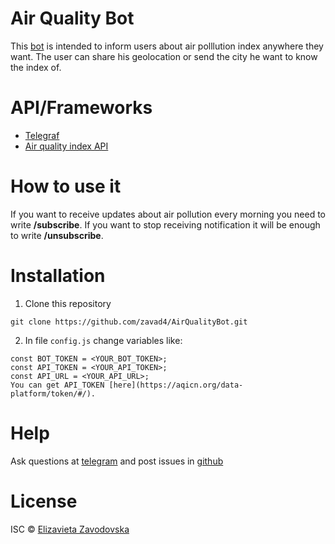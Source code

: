 # Air Quality Bot 
This [bot](https://t.me/AirIndexBot) is intended to inform users about air polllution index anywhere they want. The user can share his geolocation or send the city he want to know the index of.
# API/Frameworks
* [Telegraf](https://telegraf.js.org/#/)
* [Air quality index API](https://aqicn.org/api/)

# How to use it
If you want to receive updates about air pollution every morning you need to write **/subscribe**. If you want to stop receiving notification it will be enough to write **/unsubscribe**.

# Installation 
1. Clone this repository 
```
git clone https://github.com/zavad4/AirQualityBot.git
```
2. In file ```config.js``` change variables like: 
```
const BOT_TOKEN = <YOUR_BOT_TOKEN>;
const API_TOKEN = <YOUR_API_TOKEN>;
const API_URL = <YOUR_API_URL>;
You can get API_TOKEN [here](https://aqicn.org/data-platform/token/#/).
```
# Help
Ask questions at [telegram](https://t.me/zavad4) and post issues in [github](https://github.com/zavad4/AirQualityBot/issues)

# License
ISC © [Elizavieta Zavodovska](https://github.com/zavad4)
